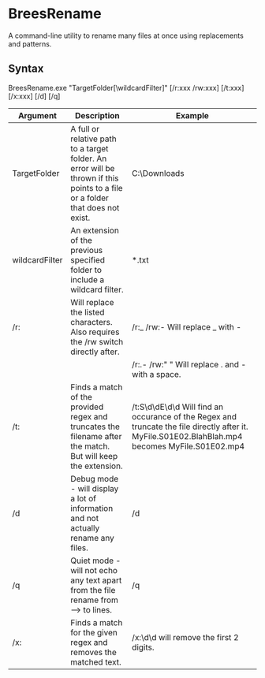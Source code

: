 # BreesRename
A command-line utility to rename many files at once using replacements and patterns.

## Syntax
BreesRename.exe "TargetFolder[\wildcardFilter]" [/r:xxx /rw:xxx] [/t:xxx] [/x:xxx] [/d] [/q]

| Argument        | Description                          | Example         |
|-----------------|--------------------------------------|-----------------|
| TargetFolder    | A full or relative path to a target folder. An error will be thrown if this points to a file or a folder that does not exist. | C:\Downloads|
| wildcardFilter  | An extension of the previous specified folder to include a wildcard filter. | *.txt |
| /r:             | Will replace the listed characters. Also requires the /rw switch directly after. | /r:_ /rw:- Will replace _ with -  
| | |/r:.- /rw:" " Will replace . and - with a space. |
| /t:             | Finds a match of the provided regex and truncates the filename after the match. But will keep the extension.| /t:S\d\dE\d\d Will find an occurance of the Regex and truncate the file directly after it. MyFile.S01E02.BlahBlah.mp4 becomes MyFile.S01E02.mp4 |
| /d              | Debug mode - will display a lot of information and not actually rename any files. | /d |
| /q              | Quiet mode - will not echo any text apart from the file rename from --> to lines. | /q |
| /x:             | Finds a match for the given regex and removes the matched text.| /x:\d\d will remove the first 2 digits.


